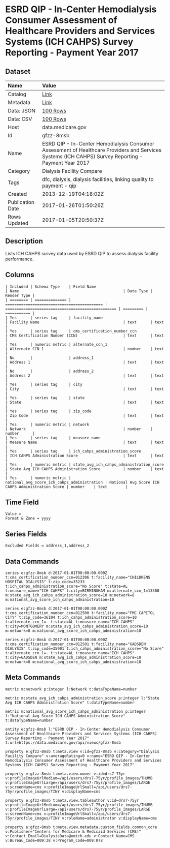 # ESRD QIP - In-Center Hemodialysis Consumer Assessment of Healthcare Providers and Services Systems (ICH CAHPS) Survey Reporting - Payment Year 2017

## Dataset

| Name | Value |
| :--- | :---- |
| Catalog | [Link](https://catalog.data.gov/dataset/esrd-qip-in-center-hemodialysis-consumer-assessment-of-healthcare-providers-and-services-2) |
| Metadata | [Link](https://data.medicare.gov/api/views/gfzz-8msb) |
| Data: JSON | [100 Rows](https://data.medicare.gov/api/views/gfzz-8msb/rows.json?max_rows=100) |
| Data: CSV | [100 Rows](https://data.medicare.gov/api/views/gfzz-8msb/rows.csv?max_rows=100) |
| Host | data.medicare.gov |
| Id | gfzz-8msb |
| Name | ESRD QIP - In-Center Hemodialysis Consumer Assessment of Healthcare Providers and Services Systems (ICH CAHPS) Survey Reporting - Payment Year 2017 |
| Category | Dialysis Facility Compare |
| Tags | dfc, dialysis, dialysis facilities, linking quality to payment - qip |
| Created | 2013-12-19T04:18:02Z |
| Publication Date | 2017-01-26T01:50:26Z |
| Rows Updated | 2017-01-05T20:50:37Z |

## Description

Lists ICH CAHPS survey data used by ESRD QIP to assess dialysis facility performance.

## Columns

```ls
| Included | Schema Type    | Field Name                                  | Name                                              | Data Type | Render Type |
| ======== | ============== | =========================================== | ================================================= | ========= | =========== |
| Yes      | series tag     | facility_name                               | Facility Name                                     | text      | text        |
| Yes      | series tag     | cms_certification_number_ccn                | CMS Certification Number (CCN)                    | text      | text        |
| Yes      | numeric metric | alternate_ccn_1                             | Alternate CCN 1                                   | number    | text        |
| No       |                | address_1                                   | Address 1                                         | text      | text        |
| No       |                | address_2                                   | Address 2                                         | text      | text        |
| Yes      | series tag     | city                                        | City                                              | text      | text        |
| Yes      | series tag     | state                                       | State                                             | text      | text        |
| Yes      | series tag     | zip_code                                    | Zip Code                                          | text      | text        |
| Yes      | numeric metric | network                                     | Network                                           | number    | number      |
| Yes      | series tag     | measure_name                                | Measure Name                                      | text      | text        |
| Yes      | series tag     | ich_cahps_administration_score              | ICH CAHPS Administration Score                    | text      | text        |
| Yes      | numeric metric | state_avg_ich_cahps_administration_score    | State Avg ICH CAHPS Administration Score          | number    | text        |
| Yes      | numeric metric | national_avg_score_ich_cahps_administration | National Avg Score ICH CAHPS Administration Score | number    | text        |
```

## Time Field

```ls
Value = 
Format & Zone = yyyy
```

## Series Fields

```ls
Excluded Fields = address_1,address_2
```

## Data Commands

```ls
series e:gfzz-8msb d:2017-01-01T00:00:00.000Z t:cms_certification_number_ccn=012306 t:facility_name="CHILDRENS HOSPITAL DIALYSIS" t:zip_code=35233 t:ich_cahps_administration_score="No Score" t:state=AL t:measure_name="ICH CAHPS" t:city=BIRMINGHAM m:alternate_ccn_1=13300 m:state_avg_ich_cahps_administration_score=10 m:network=8 m:national_avg_score_ich_cahps_administration=10

series e:gfzz-8msb d:2017-01-01T00:00:00.000Z t:cms_certification_number_ccn=012500 t:facility_name="FMC CAPITOL CITY" t:zip_code=36104 t:ich_cahps_administration_score=10 t:alternate_ccn_1=- t:state=AL t:measure_name="ICH CAHPS" t:city=MONTGOMERY m:state_avg_ich_cahps_administration_score=10 m:network=8 m:national_avg_score_ich_cahps_administration=10

series e:gfzz-8msb d:2017-01-01T00:00:00.000Z t:cms_certification_number_ccn=012501 t:facility_name="GADSDEN DIALYSIS" t:zip_code=35901 t:ich_cahps_administration_score="No Score" t:alternate_ccn_1=- t:state=AL t:measure_name="ICH CAHPS" t:city=GADSDEN m:state_avg_ich_cahps_administration_score=10 m:network=8 m:national_avg_score_ich_cahps_administration=10
```

## Meta Commands

```ls
metric m:network p:integer l:Network t:dataTypeName=number

metric m:state_avg_ich_cahps_administration_score p:integer l:"State Avg ICH CAHPS Administration Score" t:dataTypeName=number

metric m:national_avg_score_ich_cahps_administration p:integer l:"National Avg Score ICH CAHPS Administration Score" t:dataTypeName=number

entity e:gfzz-8msb l:"ESRD QIP - In-Center Hemodialysis Consumer Assessment of Healthcare Providers and Services Systems (ICH CAHPS) Survey Reporting - Payment Year 2017" t:url=https://data.medicare.gov/api/views/gfzz-8msb

property e:gfzz-8msb t:meta.view v:id=gfzz-8msb v:category="Dialysis Facility Compare" v:averageRating=0 v:name="ESRD QIP - In-Center Hemodialysis Consumer Assessment of Healthcare Providers and Services Systems (ICH CAHPS) Survey Reporting - Payment Year 2017"

property e:gfzz-8msb t:meta.view.owner v:id=drs7-75yr v:profileImageUrlMedium=/api/users/drs7-75yr/profile_images/THUMB v:profileImageUrlLarge=/api/users/drs7-75yr/profile_images/LARGE v:screenName=cms v:profileImageUrlSmall=/api/users/drs7-75yr/profile_images/TINY v:displayName=cms

property e:gfzz-8msb t:meta.view.tableauthor v:id=drs7-75yr v:profileImageUrlMedium=/api/users/drs7-75yr/profile_images/THUMB v:profileImageUrlLarge=/api/users/drs7-75yr/profile_images/LARGE v:screenName=cms v:profileImageUrlSmall=/api/users/drs7-75yr/profile_images/TINY v:roleName=administrator v:displayName=cms

property e:gfzz-8msb t:meta.view.metadata.custom_fields.common_core v:Publisher="Centers for Medicare & Medicaid Services (CMS)" v:Contact_Email=DialysisData@umich.edu v:Contact_Name=CMS v:Bureau_Code=009:38 v:Program_Code=009:078
```